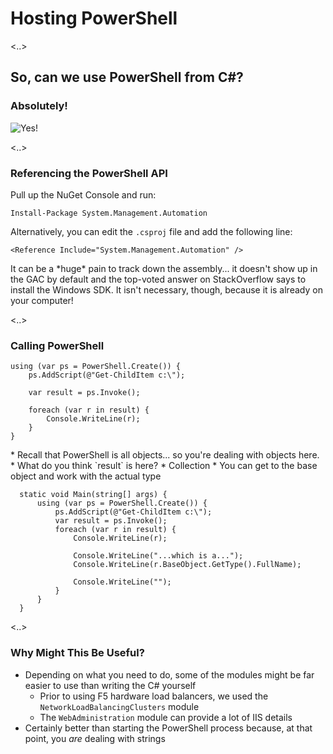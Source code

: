 # Hosting PowerShell

<..>

## So, can we use PowerShell from C#?

### Absolutely!

![Yes!](/images/yes.gif)

<..>

### Referencing the PowerShell API

Pull up the NuGet Console and run:

    Install-Package System.Management.Automation
    
Alternatively, you can edit the `.csproj` file and add the following line:

    <Reference Include="System.Management.Automation" />
    
<aside class="notes" data-markdown>
It can be a *huge* pain to track down the assembly... it doesn't show up in
the GAC by default and the top-voted answer on StackOverflow says to install
the Windows SDK. It isn't necessary, though, because it is already on your
computer!
</aside>

<..>

### Calling PowerShell

    using (var ps = PowerShell.Create()) {
        ps.AddScript(@"Get-ChildItem c:\");
        
        var result = ps.Invoke();
        
        foreach (var r in result) {
            Console.WriteLine(r);
        }
    }
    
<aside class="notes" data-markdown>
* Recall that PowerShell is all objects... so you're dealing with objects here.
* What do you think `result` is here?
  * Collection<PSObject>
  * You can get to the base object and work with the actual type

      static void Main(string[] args) {
          using (var ps = PowerShell.Create()) {
              ps.AddScript(@"Get-ChildItem c:\");
              var result = ps.Invoke();
              foreach (var r in result) {
                  Console.WriteLine(r);

                  Console.WriteLine("...which is a...");
                  Console.WriteLine(r.BaseObject.GetType().FullName);

                  Console.WriteLine("");
              }
          }
      }
</aside>

<..>

### Why Might This Be Useful?

* Depending on what you need to do, some of the modules might be far easier to use than writing the C# yourself
  * Prior to using F5 hardware load balancers, we used the `NetworkLoadBalancingClusters` module
  * The `WebAdministration` module can provide a lot of IIS details
* Certainly better than starting the PowerShell process because, at that point, you *are* dealing with strings
